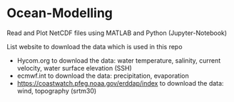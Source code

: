 # Ocean-Modelling
Read and Plot NetCDF files using MATLAB and Python (Jupyter-Notebook)

List website to download the data which is used in this repo
- Hycom.org
  to download the data: water temperature, salinity, current velocity, water surface elevation (SSH)
- ecmwf.int
  to download the data: precipitation, evaporation
- https://coastwatch.pfeg.noaa.gov/erddap/index
  to download the data: wind, topography (srtm30)
  
